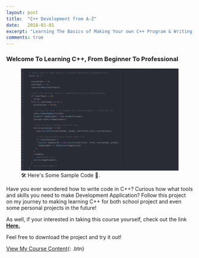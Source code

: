 ```yaml
---
layout: post
title:  "C++ Development from A-Z"
date:   2018-01-01
excerpt: "Learning The Basics of Making Your own C++ Program & Writing Code In C++ 🖥 🛠"
comments: true
---
```


### Welcome To Learning C++, From Beginner To Professional

<figure>
	<img src="/assets/img/CPlusPlus_Code.png">
	<figcaption>🛠 Here's Some Sample Code 🔌.</figcaption>
</figure>

Have you ever wondered how to write code in C++? Curious how what tools and skills you need to make Development Application? Follow this project on my journey to making learning C++ for both school project and even some personal projects in the future!


As well, if your interested in taking this course yourself, check out the link <a href="https://www.udemy.com/beginning-c-plus-plus-programming/"><b>Here.</b></a>

Feel free to download the project and try it out!

[View My Course Content](https://github.com/ImranJuma/CPlusPlus-Development-Course){: .btn}
